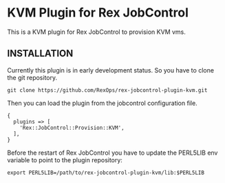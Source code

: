 # KVM Plugin for Rex JobControl


This is a KVM plugin for Rex JobControl to provision KVM vms.


## INSTALLATION

Currently this plugin is in early development status. So you have to clone the git repository.

```
git clone https://github.com/RexOps/rex-jobcontrol-plugin-kvm.git
```

Then you can load the plugin from the jobcontrol configuration file.

```
{
  plugins => [
    'Rex::JobControl::Provision::KVM',
  ],
}
```

Before the restart of Rex JobControl you have to update the PERL5LIB env variable to point to the plugin repository:

```
export PERL5LIB=/path/to/rex-jobcontrol-plugin-kvm/lib:$PERL5LIB
```
